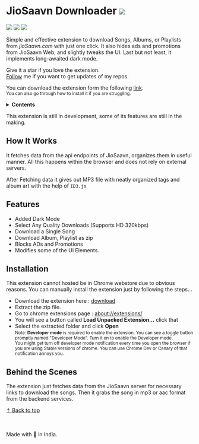 # JioSaavn Downloader ![][sh_chrome]

![][sh_gh_stars] ![][sh_version] [![][sh_downloads]][release]

Simple and effective extension to download Songs, Albums, or Playlists from _jioSaavn.com_ with just one click. It also hides ads and promotions from JioSaavn Web, and slightly tweaks the UI. Last but not least, it implements long-awaited dark mode.

Give it a star if you love the extension.\
[Follow][profile] me if you want to get updates of my repos.

You can download the extension form the following [link][download].\
<small>You can also go through how to install it if you are struggling.</small>

<details>
	<summary><b>Contents</b></summary>
	<ul>
		<li><a href='#how-it-works'>How It Works</a></li>
		<li><a href='#features'>Features</a></li>
		<li><a href='#installation'>Installation</a></li>
		<li><a href='#behind-the-scenes'>Behind the Scenes</a></li>
	</ul>
</details>

This extension is still in development, some of its features are still in the making.

## How It Works

It fetches data from the api endpoints of JioSaavn, organizes them in useful manner. All this happens within the browser and does not rely on external servers.

After Fetching data it gives out MP3 file with neatly organized tags and album art with the help of `ID3.js`

## Features

- Added Dark Mode
- Select Any Quality Downloads (Supports HD 320kbps)
- Download a Single Song
- Download Album, Playlist as zip
- Blocks ADs and Promotions
- Modifies some of the UI Elements.

## Installation

This extension cannot hosted be in Chrome webstore due to obvious reasons. You can manually install the extension just by following the steps...

- Download the extension here : [download][download]
- Extract the zip file.
- Go to chrome extensions page : [about://extensions/](about://extensions/ ' ')
- You will see a button called **Load Unpacked Extension...** click that
- Select the extracted folder and click **Open**\
  <small>
  Note: <strong>Developer mode</strong> is required to enable the extension. You can see a toggle button promptly named "Developer Mode". Turn it on to enable the Developer mode.<br>
  You might get turn off developer mode notification every time you open the browser if you are using Stable versions of chrome. You can use Chrome Dev or Canary of that notification annoys you.
  </small>

## Behind the Scenes

The extension just fetches data from the JioSaavn server for necessary links to download the songs. Then it grabs the song in mp3 or aac format from the backend services.

[&#x21e1; Back to top](#)

<br/><br/>
Made with 💖 in India.

[release]: https://github.com/GrayGalaxy/jiosaavn-downloader/releases ' '
[download]: https://github.com/GrayGalaxy/jiosaavn-downloader/releases/download/v0.7.3/release.zip 'Download'
[profile]: https://github.com/GrayGalaxy

<!-- Shields -->

[sh_gh_stars]: https://img.shields.io/github/stars/GrayGalaxy/jiosaavn-downloader.svg?logo=github&label=Stars
[sh_chrome]: https://img.shields.io/badge/-Chrome-black?logo=google-chrome&logoColor=white
[sh_version]: https://img.shields.io/github/manifest-json/v/graygalaxy/jiosaavn-downloader/main?label=Version
[sh_downloads]: https://img.shields.io/github/downloads/GrayGalaxy/jiosaavn-downloader/total?label=Downloads

